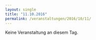 ```yaml
---
layout: single
title: "11.10.2016"
permalink: /veranstaltungen/2016/10/11/
---
```


Keine Veranstaltung an diesem Tag.
